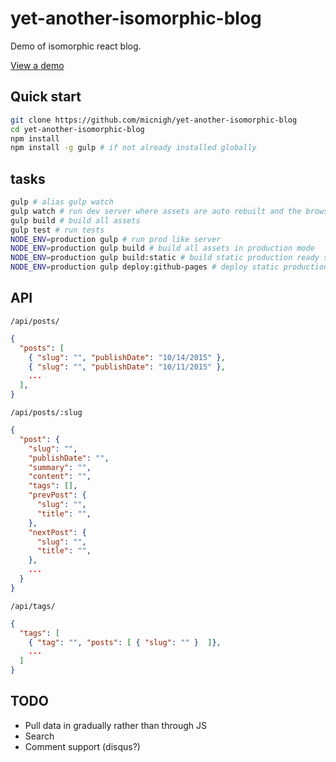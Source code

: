 # yet-another-isomorphic-blog

Demo of isomorphic react blog.

[View a demo](https://micnigh.github.io/yet-another-isomorphic-blog/)

## Quick start

```bash
git clone https://github.com/micnigh/yet-another-isomorphic-blog
cd yet-another-isomorphic-blog
npm install
npm install -g gulp # if not already installed globally

```

## tasks

```bash
gulp # alias gulp watch
gulp watch # run dev server where assets are auto rebuilt and the browser is reloaded once build is complete
gulp build # build all assets
gulp test # run tests
NODE_ENV=production gulp # run prod like server
NODE_ENV=production gulp build # build all assets in production mode
NODE_ENV=production gulp build:static # build static production ready site
NODE_ENV=production gulp deploy:github-pages # deploy static production site to gh-pages

```

## API

`/api/posts/`

```json
{
  "posts": [
    { "slug": "", "publishDate": "10/14/2015" },
    { "slug": "", "publishDate": "10/11/2015" },
    ...
  ],
}
```

`/api/posts/:slug`

```json
{
  "post": {
    "slug": "",
    "publishDate": "",
    "summary": "",
    "content": "",
    "tags": [],
    "prevPost": {
      "slug": "",
      "title": "",
    },
    "nextPost": {
      "slug": "",
      "title": "",
    },
    ...
  }
}
```

`/api/tags/`

```json
{
  "tags": [
    { "tag": "", "posts": [ { "slug": "" }  ]},
    ...
  ]
}
```

## TODO

- Pull data in gradually rather than through JS
- Search
- Comment support (disqus?)
